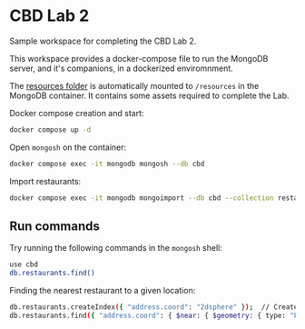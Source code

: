 # CBD Lab 2

Sample workspace for completing the CBD Lab 2.

This workspace provides a docker-compose file to run the MongoDB server, and it's companions, in a dockerized enviromnment.

The [resources folder](resources) is automatically mounted to `/resources` in the MongoDB container.
It contains some assets required to complete the Lab.

Docker compose creation and start:
```bash
docker compose up -d
```

Open `mongosh` on the container:
```bash
docker compose exec -it mongodb mongosh --db cbd
```

Import restaurants: 
```bash
docker compose exec -it mongodb mongoimport --db cbd --collection restaurants --drop --file /resources/restaurants.json
```

## Run commands

Try running the following commands in the `mongosh` shell:

```bash
use cbd
db.restaurants.find()
```

Finding the nearest restaurant to a given location:
```bash
db.restaurants.createIndex({ "address.coord": "2dsphere" });  // Create a 2dsphere index
db.restaurants.find({ "address.coord": { $near: { $geometry: { type: "Point", coordinates: [40.6385227, 8.6515333] }, $maxDistance: 8000000 } } }); 
```